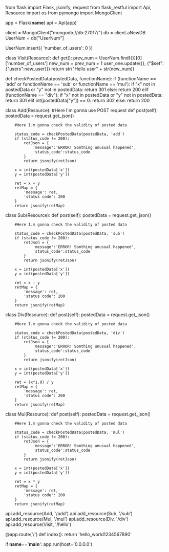 from flask import Flask, jsonify, request
from flask_restful import Api, Resource
import os
from pymongo import MongoClient

app = Flask(__name__)
api = Api(app)

client = MongoClient("mongodb://db:27017/")
db = client.aNewDB
UserNum = db["UserNum"]

UserNum.insert({
    'number_of_users': 0
})

class Visit(Resource):
    def get():
        prev_num = UserNum.find({})[0]['number_of_users']
        new_num = prev_num + 1
        user_one.update({}, {"$set":{"users":new_user}})
        return str("Hello user" + str(new_num))

def checkPostedData(postedData, functionName):
    if (functionName == 'add' or functionName == 'sub' or functionName == 'mul'):
        if "x" not in postedData or "y" not in postedData:
            return 301
        else:
            return 200
    elif (functionName == "div"):
        if "x" not in postedData or "y" not in postedData:
            return 301
        elif int(postedData["y"]) == 0:
            return 302
        else:
            return 200

class Add(Resource):
    #Here I'm gonna use POST request
    def post(self):
        postedData = request.get_json()

        #Here I.m gonna check the validity of posted data
        
        status_code = checkPostedData(postedData, 'add')
        if (status_code != 200):
            retJson = {
                'message':'ERROR! Somthing unusual happened',
                'status_code':status_code
            }
            return jsonify(retJson)

        x = int(postedData['x'])
        y = int(postedData['y'])

        ret = x + y
        retMap = {
            'message': ret,
            'status code': 200
        }
        return jsonify(retMap)

class Sub(Resource):
    def post(self):
        postedData = request.get_json()

        #Here I.m gonna check the validity of posted data
        
        status_code = checkPostedData(postedData, 'sub')
        if (status_code != 200):
            retJson = {
                'message':'ERROR! Somthing unusual happened',
                'status_code':status_code
            }
            return jsonify(retJson)

        x = int(postedData['x'])
        y = int(postedData['y'])

        ret = x - y
        retMap = {
            'message': ret,
            'status code': 200
        }
        return jsonify(retMap)

class Div(Resource):
    def post(self):
        postedData = request.get_json()

        #Here I.m gonna check the validity of posted data
        
        status_code = checkPostedData(postedData, 'div')
        if (status_code != 200):
            retJson = {
                'message':'ERROR! Somthing unusual happened',
                'status_code':status_code
            }
            return jsonify(retJson)

        x = int(postedData['x'])
        y = int(postedData['y'])

        ret = (x*1.0) / y
        retMap = {
            'message': ret,
            'status code': 200
        }
        return jsonify(retMap)

class Mul(Resource):
    def post(self):
        postedData = request.get_json()

        #Here I.m gonna check the validity of posted data
        
        status_code = checkPostedData(postedData, 'mul')
        if (status_code != 200):
            retJson = {
                'message':'ERROR! Somthing unusual happened',
                'status_code':status_code
            }
            return jsonify(retJson)

        x = int(postedData['x'])
        y = int(postedData['y'])

        ret = x * y
        retMap = {
            'message': ret,
            'status code': 200
        }
        return jsonify(retMap)

api.add_resource(Add, '/add')
api.add_resource(Sub, '/sub')
api.add_resource(Mul, '/mul')
api.add_resource(Div, '/div')
api.add_resource(Visit, '/hello')

@app.route('/')
def index():
    return 'hello_world1234567890'

if __name__=='__main__':
    app.run(host='0.0.0.0')
